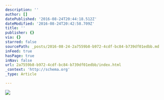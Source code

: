 ```yaml
---
description: ''
author: []
datePublished: '2016-08-24T20:44:18.512Z'
dateModified: '2016-08-24T20:42:58.709Z'
title: ''
publisher: {}
via: {}
starred: false
sourcePath: _posts/2016-08-24-2a7559b8-b972-4cdf-bc84-b739df01edbb.md
inFeed: true
hasPage: true
inNav: false
url: 2a7559b8-b972-4cdf-bc84-b739df01edbb/index.html
_context: 'http://schema.org'
_type: Article

---
```

![](https://the-grid-user-content.s3-us-west-2.amazonaws.com/e5660b08-5fd3-49ce-a644-b87a97a33c81.jpg)
